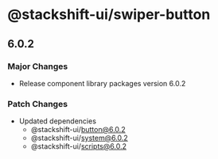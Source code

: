 # @stackshift-ui/swiper-button

## 6.0.2

### Major Changes

- Release component library packages version 6.0.2

### Patch Changes

- Updated dependencies
  - @stackshift-ui/button@6.0.2
  - @stackshift-ui/system@6.0.2
  - @stackshift-ui/scripts@6.0.2
